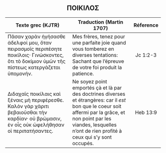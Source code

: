 <h2 align="center">ΠΟΙΚΙΛΟΣ</h2>

|Texte grec (KJTR)|Traduction (Martin 1707)|Réference|
|-----|-----|:---:
 Πᾶσαν χαρὰν ἡγήσασθε ἀδελφοί μου, ὅταν πειρασμοῖς περιπέσητε ποικίλοις· Γινώσκοντες, ὅτι τὸ δοκίμιον ὑμῶν τῆς πίστεως κατεργάζεται ὑπομονήν.|Mes frères, tenez pour une parfaite joie quand vous tomberez en diverses tentations: Sachant que l’épreuve de votre foi produit la patience. |Jc 1:2-3|
Διδαχαῖς ποικίλαις καὶ ξέναις μὴ περιφέρεσθε. Καλὸν γὰρ χάριτι βεβαιοῦσθαι τὴν καρδίαν· οὐ βρώμασιν, ἐν οἷς οὐκ ὠφελήθησαν οἱ περιπατήσαντες.|Ne soyez point emportés çà et là par des doctrines diverses et étrangères: car il _est_ bon que le coeur soit affermi par la grâce, et non point par les viandes, lesquelles n’ont de rien profité à ceux qui s’y sont occupés.|Heb 13:9|
